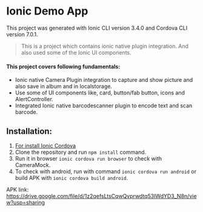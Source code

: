 # Ionic Demo App
This project was generated with Ionic CLI version 3.4.0 and Cordova CLI version 7.0.1.

> This is a project which contains ionic native plugin integration.
> And also used some of the Ionic UI components.

#### This project covers following fundamentals:
* Ionic native Camera Plugin integration to capture and show picture and also save in album and in localstorage.
* Use some of UI components like, card, button/fab button, icons and AlertController.
* Integrated Ionic native barcodescanner plugin to encode text and scan barcode.

## Installation:
1. [For install Ionic Cordova](https://ionicframework.com/docs/intro/installation/)
2. Clone the repository and run `npm install` command.
3. Run it in browser `ionic cordova run browser` to check with CameraMock.
4. To check with android, run with command `ionic cordova run android` or build APK with `ionic cordova build android`.

APK link: https://drive.google.com/file/d/1z2qefsLtsCqwQvprwdtq53IWdYD3_N8n/view?usp=sharing